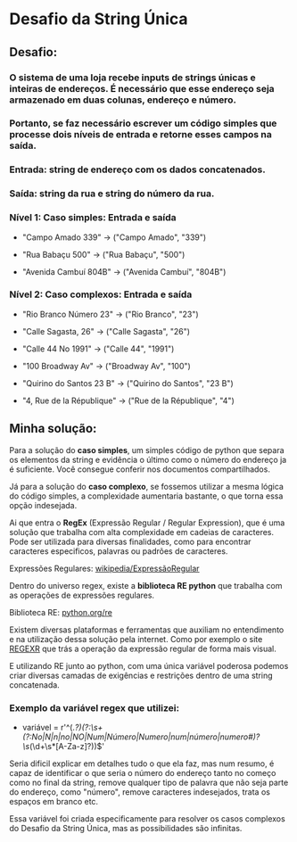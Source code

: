 # Desafio da String Única

## Desafio:
### O sistema de uma loja recebe inputs de strings únicas e inteiras de endereços. É necessário que esse endereço seja armazenado em duas colunas, endereço e número. 

### Portanto, se faz necessário escrever um código simples que processe dois níveis de entrada e retorne esses campos na saída.

### Entrada: string de endereço com os dados concatenados.
### Saída: string da rua e string do número da rua.



### Nível 1: Caso simples: Entrada e saída

- "Campo Amado 339"    ->    ("Campo Amado", "339")

- "Rua Babaçu 500"    ->    ("Rua Babaçu", "500")

- "Avenida Cambuí 804B"    ->    ("Avenida Cambuí", "804B")




### Nível 2: Caso complexos: Entrada e saída
- "Rio Branco Número 23"    ->    ("Rio Branco", "23")

- "Calle Sagasta, 26"    ->    ("Calle Sagasta", "26")

- "Calle 44 No 1991"    ->    ("Calle 44", "1991")

- "100 Broadway Av"    ->    ("Broadway Av", "100")

- "Quirino do Santos 23 B"    ->    ("Quirino do Santos", "23 B")

- "4, Rue de la République"    ->    ("Rue de la République", "4")

## Minha solução:

Para a solução do **caso simples**, um simples código de python que separa os elementos da string e evidência o último como o número do endereço ja é suficiente. Você consegue conferir nos documentos compartilhados.

Já para a solução do **caso complexo**, se fossemos utilizar a mesma lógica do código simples, a complexidade aumentaria bastante, o que torna essa opção indesejada.

Ai que entra o **RegEx** (Expressão Regular / Regular Expression), que é uma solução que trabalha com alta complexidade em cadeias de caracteres. Pode ser utilizada para diversas finalidades, como para encontrar caracteres especificos, palavras ou padrões de caracteres.

Expressões Regulares:   [wikipedia/ExpressãoRegular](https://pt.wikipedia.org/wiki/Express%C3%A3o_regular)

Dentro do universo regex, existe a **biblioteca RE python**  que trabalha com as operações de expressões regulares.

Biblioteca RE: [python.org/re](https://docs.python.org/pt-br/3/library/re.html) 

Existem diversas plataformas e ferramentas que auxiliam no entendimento e na utilização dessa solução pela internet. 
Como por exemplo o site [REGEXR](https://regexr.com/ ) que trás a operação da expressão regular de forma mais visual.

E utilizando RE junto ao python, com uma única variável poderosa podemos criar diversas camadas de exigências e restrições dentro de uma string concatenada.

### Exemplo da variável regex que utilizei:

- variável = r'^(.*?)(?:\s+(?:No|N|n|no|NO|Num|Número|Numero|num|número|numero#)?\s*(\d+\s*[A-Za-z]?))$'

Seria dificil explicar em detalhes tudo o que ela faz, mas num resumo, é capaz de identificar o que seria o número do endereço tanto no começo como no final da string, remove qualquer tipo de palavra que não seja parte do endereço, como "número", remove caracteres indesejados, trata os espaços em branco etc.

Essa variável foi criada especificamente para resolver os casos complexos do Desafio da String Única, mas as possibilidades são infinitas.

